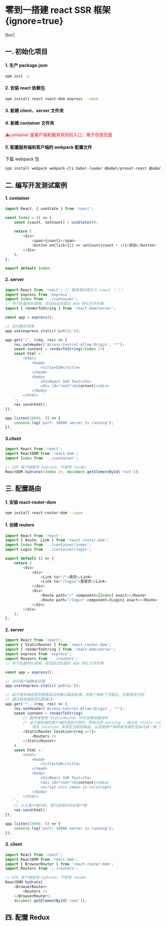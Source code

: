 # 零到一搭建 react SSR 框架 {ignore=true}

[toc]

## 一. 初始化项目

#### 1. 生产 package.json

```bash
npm init -y
``` 

#### 2. 安装 react 依赖包

```bash
npm install react react-dom express --save
```

#### 3. 新建 client、server 文件夹

#### 4. 新建 container 文件夹

<font color="red">⚠️container 是客户端和服务共同的入口，用于存放页面</font>

#### 5. 配置服务端和客户端的 webpack 配置文件

下载 webpack 包

```bash
npm install webpack webpack-cli babel-loader @babel/preset-react @babel/preset-env @babel/core --save
```

## 二. 编写开发测试案例

#### 1. container

```javascript
import React, { useState } from 'react';

const Index = () => {
    const [count, setCount] = useState(0);
    
    return (
        <div>
            <span>{count}</span>
            <button onClick={() => setCount(count + 1)}>添加</button>
        </div>
    );
};

export default Index;
```

#### 2. server

```javascript
import React from 'react'; // 服务端也得引入 react ！！！
import express from 'express';
import Index from '../container';
// 专门在服务队使用，将渲染出的真实 dom 转化为字符串
import { renderToString } from 'react-dom/server';

const app = express();

// 访问静态资源
app.use(express.static('public'));

app.get('/', (req, res) => {
    res.setHeader('Access-Control-Allow-Origin', '*');
    const content = renderToString(<Index />)
    const html = `
        <html>
            <head>
                <title>SSR</title>
            </head>
            <body>
                <h1>React SSR Test</h1>
                <div id="root">${content}</div>
            </body>
        </html>
    `;
    res.send(html);
});

app.listen(10086, () => {
    console.log('port: 10086 server is running');
});
```

#### 3.client

```javascript
import React from 'react';
import ReactDOM from 'react-dom';
import Index from '../container';

// SSR 客户端使用 hydrate，不使用 render
ReactDOM.hydrate(<Index />, document.getElementById('root'));
```

## 三. 配置路由

#### 1. 安装 react-router-dom

```bash
npm install react-router-dom --save
```

#### 1. 创建 routers

```javascript
import React from 'react';
import { Route, Link } from 'react-router-dom';
import Index from '../container/index';
import Login from '../container/login';

export default () => {
    return (
        <div>
            <div>
                <Link to="/">首页</Link>
                <Link to="/login">登录页</Link>
            </div>
            <div>
                <Route path="/" component={Index} exact></Route>
                <Route path="/login" component={Login} exact></Route>
            </div>
        </div>
    );
};
```

#### 2. server

```javascript
import React from 'react';
import { StaticRouter } from 'react-router-dom';
import { renderToString } from 'react-dom/server';
import express from 'express';
import Routers from '../routers';
// 专门在服务队使用，将渲染出的真实 dom 转化为字符串

const app = express();

// 访问客户端静态资源
app.use(express.static('public'));

// 由于服务端会把页面路由当作接口路由处理，导致了刷新了页面后，页面查找不到
// 通过使用通配符匹配解决·
app.get('*', (req, res) => {
    res.setHeader('Access-Control-Allow-Origin', '*');
    const content = renderToString(
        // 服务端使用 StaticRouter 作为包裹容器组件
        /* 由于服务端和客户端的渲染不同步，导致出现 warning ，通过在 static router
            添加 location 来指定当前的路由，从而是客户端和服务端的渲染内容一致 */
        <StaticRouter location={req.url}>
            <Routers />
        </StaticRouter>
    )
    const html = `
        <html>
            <head>
                <title>SSR</title>
            </head>
            <body>
                <h1>React SSR Test</h1>
                <div id="root">${content}</div>
                <script src='/main.js'></script>
            </body>
        </html>
    `;
    // 引入客户端代码，因为逻辑代码在客户端
    res.send(html);
});

app.listen(10086, () => {
    console.log('port: 10086 server is running');
});
```

#### 3. client

```javascript
import React from 'react';
import ReactDOM from 'react-dom';
import { BrowserRouter } from 'react-router-dom';
import Routers from '../routers';

// SSR 客户端使用 hydrate，不使用 render
ReactDOM.hydrate(
    <BrowserRouter>
        <Routers />
    </BrowserRouter>, 
    document.getElementById('root'));
```

## 四. 配置 Redux